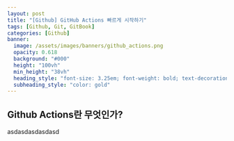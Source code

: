 ```yaml
---
layout: post
title: "[Github] GitHub Actions 빠르게 시작하기"
tags: [Github, Git, GitBook]
categories: [Github]
banner:
  image: /assets/images/banners/github_actions.png
  opacity: 0.618
  background: "#000"
  height: "100vh"
  min_height: "38vh"
  heading_style: "font-size: 3.25em; font-weight: bold; text-decoration: underline"
  subheading_style: "color: gold"
---
```


## Github Actions란 무엇인가?

asdasdasdasdasd